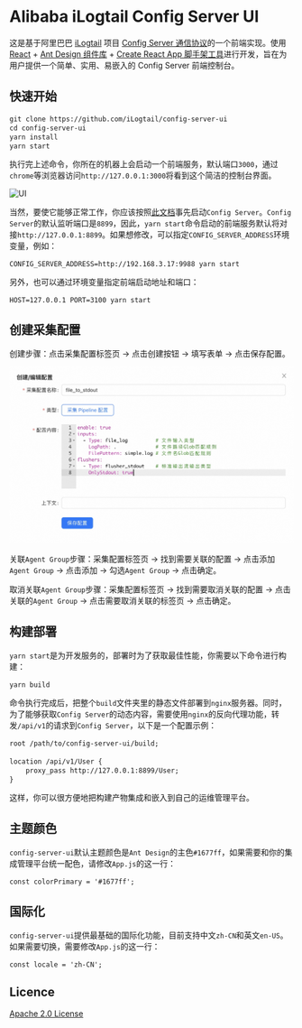 # Alibaba iLogtail Config Server UI

这是基于阿里巴巴 [iLogtail](https://github.com/alibaba/ilogtail) 项目 [Config Server 通信协议](https://ilogtail.gitbook.io/ilogtail-docs/v/pre-release/config-server/communication-protocol)的一个前端实现。使用 [React](https://react.docschina.org) + [Ant Design 组件库](https://ant-design.antgroup.com/index-cn) + [Create React App 脚手架工具](https://create-react-app.bootcss.com)进行开发，旨在为用户提供一个简单、实用、易嵌入的 Config Server 前端控制台。

## 快速开始

```shell
git clone https://github.com/iLogtail/config-server-ui
cd config-server-ui
yarn install
yarn start
```

执行完上述命令，你所在的机器上会启动一个前端服务，默认端口`3000`，通过`chrome`等浏览器访问`http://127.0.0.1:3000`将看到这个简洁的控制台界面。

![UI](public/config-server-ui-demo.png)

当然，要使它能够正常工作，你应该按照[此文档](https://ilogtail.gitbook.io/ilogtail-docs/v/pre-release/config-server/quick-start)事先启动`Config Server`。`Config Server`的默认监听端口是`8899`，因此，`yarn start`命令启动的前端服务默认将对接`http://127.0.0.1:8899`。如果想修改，可以指定`CONFIG_SERVER_ADDRESS`环境变量，例如：

```shell
CONFIG_SERVER_ADDRESS=http://192.168.3.17:9988 yarn start
```

另外，也可以通过环境变量指定前端启动地址和端口：

```shell
HOST=127.0.0.1 PORT=3100 yarn start
```

## 创建采集配置

创建步骤：点击采集配置标签页 -> 点击创建按钮 -> 填写表单 -> 点击保存配置。

![Config](public/config-server-ui-file-to-stdout-config.png)

关联`Agent Group`步骤：采集配置标签页 -> 找到需要关联的配置 -> 点击添加`Agent Group` -> 点击添加 -> 勾选`Agent Group` -> 点击确定。

取消关联`Agent Group`步骤：采集配置标签页 -> 找到需要取消关联的配置 -> 点击关联的`Agent Group` -> 点击需要取消关联的标签页 -> 点击确定。

## 构建部署

`yarn start`是为开发服务的，部署时为了获取最佳性能，你需要以下命令进行构建：

```shell
yarn build
```

命令执行完成后，把整个`build`文件夹里的静态文件部署到`nginx`服务器。同时，为了能够获取`Config Server`的动态内容，需要使用`nginx`的反向代理功能，转发`/api/v1`的请求到`Config Server`，以下是一个配置示例：

```shell
root /path/to/config-server-ui/build;

location /api/v1/User {
    proxy_pass http://127.0.0.1:8899/User;
}
```

这样，你可以很方便地把构建产物集成和嵌入到自己的运维管理平台。

## 主题颜色

`config-server-ui`默认主题颜色是`Ant Design`的主色`#1677ff`，如果需要和你的集成管理平台统一配色，请修改`App.js`的这一行：

```shell
const colorPrimary = '#1677ff';
```

## 国际化

`config-server-ui`提供最基础的国际化功能，目前支持中文`zh-CN`和英文`en-US`。如果需要切换，需要修改`App.js`的这一行：

```shell
const locale = 'zh-CN';
```

## Licence

[Apache 2.0 License](./LICENSE)
